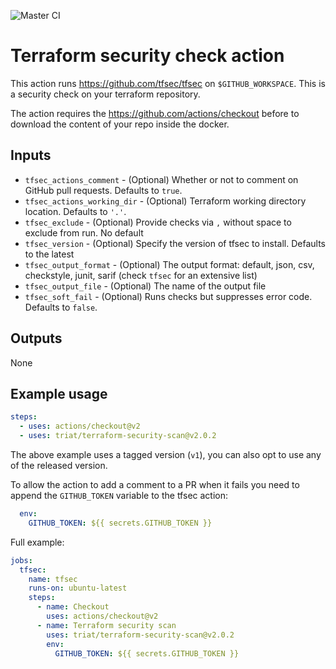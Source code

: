 ![Master CI](https://github.com/triat/terraform-security-scan/workflows/Master%20CI/badge.svg?branch=master)
# Terraform security check action

This action runs https://github.com/tfsec/tfsec on `$GITHUB_WORKSPACE`. This is a security check on your terraform repository.

The action requires the https://github.com/actions/checkout before to download the content of your repo inside the docker.

## Inputs

* `tfsec_actions_comment` - (Optional) Whether or not to comment on GitHub pull requests. Defaults to `true`.
* `tfsec_actions_working_dir` - (Optional) Terraform working directory location. Defaults to `'.'`.
* `tfsec_exclude` - (Optional) Provide checks via `,` without space to exclude from run. No default
* `tfsec_version` - (Optional) Specify the version of tfsec to install. Defaults to the latest
* `tfsec_output_format` - (Optional) The output format: default, json, csv, checkstyle, junit, sarif (check `tfsec` for an extensive list)
* `tfsec_output_file` - (Optional) The name of the output file
* `tfsec_soft_fail` - (Optional) Runs checks but suppresses error code. Defaults to `false`.
    
## Outputs

None

## Example usage

```yaml
steps:
  - uses: actions/checkout@v2
  - uses: triat/terraform-security-scan@v2.0.2
```
The above example uses a tagged version (`v1`), you can also opt to use any of the released version.

To allow the action to add a comment to a PR when it fails you need to append the `GITHUB_TOKEN` variable to the tfsec action:

```yaml
  env:
    GITHUB_TOKEN: ${{ secrets.GITHUB_TOKEN }}
```

Full example:

```yaml
jobs:
  tfsec:
    name: tfsec
    runs-on: ubuntu-latest
    steps:
      - name: Checkout
        uses: actions/checkout@v2
      - name: Terraform security scan
        uses: triat/terraform-security-scan@v2.0.2
        env:
          GITHUB_TOKEN: ${{ secrets.GITHUB_TOKEN }}
```
